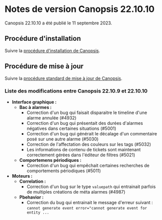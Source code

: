 # Notes de version Canopsis 22.10.10

Canopsis 22.10.10 a été publié le 11 septembre 2023.

## Procédure d'installation

Suivre la [procédure d'installation de Canopsis](../guide-administration/installation/index.md).

## Procédure de mise à jour

Suivre la [procédure standard de mise à jour de Canopsis](../guide-administration/mise-a-jour/index.md).

### Liste des modifications entre Canopsis 22.10.9 et 22.10.10

*  **Interface graphique :**
    *  **Bac à alarmes :**
        * Correction d'un bug qui faisait disparaitre le timeline d'une alarme annulée (#4932)
        * Correction d'un bug qui présentait des durées d'alarmes négatives dans certaines situations (#5001)
        * Correction d'un bug qui générait le décalage d'un commentaire posé sur une autre alarme (#5030)
        * Correction de l'affectation des couleurs sur les tags (#5032)
        * Les informations de contenu de tickets sont maintenant correctement gérées dans l'éditeur de filtres (#5021)
    *  **Comportemens périodiques :**
        *  Correction d'un bug qui empêchait certaines recherches de comportements périodiques (#5011)
*  **Moteurs :**
    *  **Correlation :**
        * Correction d'un bug sur le type `valuepath` qui entrainait parfois de multiples créations de méta alarmes (#4987)
    *  **Pbehavior :**
        * Correction du bug qui entrainait le message d'erreur suivant : `cannot generate event error="cannot generate event for entity ...`
